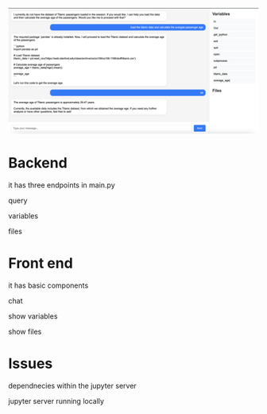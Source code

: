 

![image_name](demo.png)


# Backend 

it has three endpoints in main.py

query

variables

files


# Front end

it has basic components

chat

show variables

show files


# Issues

dependnecies within the jupyter server

jupyter server running locally